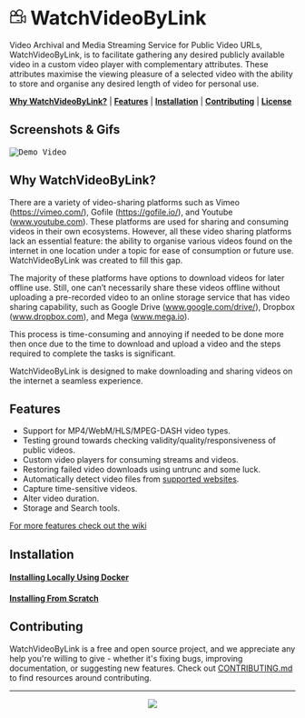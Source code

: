 <h1>
  <img src="./client/images/favicon/favicon.png" alt="WatchVideoByLink logo left" width="30"/>
  <big><strong>WatchVideoByLink</strong></big>
</h1>

Video Archival and Media Streaming Service for Public Video URLs, WatchVideoByLink, is to facilitate gathering any desired publicly available video in a custom video player with complementary attributes. These attributes maximise the viewing pleasure of a selected video with the ability to store and organise any desired length of video for personal use.

[**Why WatchVideoByLink?**](#why-watchvideobylink) |
[**Features**](#features) |
[**Installation**](#installation) |
[**Contributing**](#contributing) |
[**License**](#license)

## Screenshots & Gifs

<kbd><img src="./media/demo.gif" title="Demo Video"/></kbd> 

## Why WatchVideoByLink?

There are a variety of video-sharing platforms such as Vimeo (https://vimeo.com/), Gofile (https://gofile.io/), and Youtube (www.youtube.com). These platforms are used for sharing and consuming videos in their own ecosystems. However, all these video sharing platforms lack an essential feature: the ability to organise various videos found on the internet in one location under a topic for ease of consumption or future use. WatchVideoByLink was created to fill this gap.

The majority of these platforms have options to download videos for later offline use. Still, one can’t necessarily share these videos offline without uploading a pre-recorded video to an online storage service that has video sharing capability, such as Google Drive (www.google.com/drive/), Dropbox (www.dropbox.com), and Mega (www.mega.io).

This process is time-consuming and annoying if needed to be done more then once due to the time to download and upload a video and the steps required to complete the tasks is significant.

WatchVideoByLink is designed to make downloading and sharing videos on the internet a seamless experience.

## Features

- Support for MP4/WebM/HLS/MPEG-DASH video types.
- Testing ground towards checking validity/quality/responsiveness of public videos.
- Custom video players for consuming streams and videos.
- Restoring failed video downloads using untrunc and some luck.
- Automatically detect video files from [supported websites](https://ytdl-org.github.io/youtube-dl/supportedsites.html).
- Capture time-sensitive videos.
- Alter video duration.
- Storage and Search tools. 

[For more features check out the wiki](https://github.com/MohamedBakoush/WatchVideoByLink/wiki/Features)


## Installation  

#### [Installing Locally Using Docker](https://github.com/MohamedBakoush/WatchVideoByLink/wiki/Install-WatchVideoByLink#installing-locally-using-docker)

#### [Installing From Scratch](https://github.com/MohamedBakoush/WatchVideoByLink/wiki/Install-WatchVideoByLink#installing-from-scratch)

## Contributing
WatchVideoByLink is a free and open source project, and we appreciate any help you're willing to give - whether it's fixing bugs, improving documentation, or suggesting new features. Check out [CONTRIBUTING.md](CONTRIBUTING.md) to find resources around contributing.

<hr/>

<p id="user-content-license" align="center">
  <a href="https://github.com/MohamedBakoush/WatchVideoByLink/blob/master/LICENSE"><img src="https://img.shields.io/badge/LICENSE-APACHE--2.0-green?style=for-the-badge" /></a>
</p>
